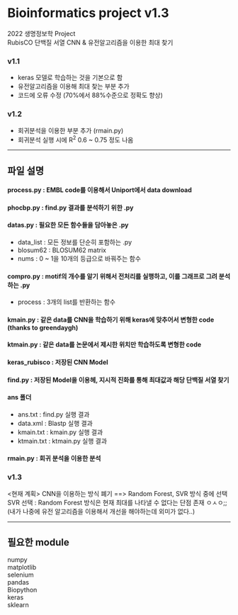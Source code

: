 # Bioinformatics project v1.3
2022 생명정보학 Project  
RubisCO 단백질 서열 CNN & 유전알고리즘을 이용한 최대 찾기

### v1.1
- keras 모델로 학습하는 것을 기본으로 함
- 유전알고리즘을 이용해 최대 찾는 부분 추가
- 코드에 오류 수정 (70%에서 88%수준으로 정확도 향상)

### v1.2
- 회귀분석을 이용한 부분 추가 (rmain.py)
- 회귀분석 실행 시에 R<sup>2</sup> 0.6 ~ 0.75 정도 나옴
* * *
## 파일 설명
#### process.py : EMBL code를 이용해서 Uniport에서 data download  
#### phocbp.py : find.py 결과를 분석하기 위한 .py  
#### datas.py : 필요한 모든 함수들을 담아놓은 .py  
- data_list : 모든 정보를 단순히 포함하는 .py
- blosum62 : BLOSUM62 matrix
- nums : 0 ~ 1을 10개의 등급으로 바꿔주는 함수  
#### compro.py : motif의 개수를 알기 위해서 전처리를 실행하고, 이를 그래프로 그려 분석하는 .py  
- process : 3개의 list를 반환하는 함수
#### kmain.py : 같은 data를 CNN을 학습하기 위해 keras에 맞추어서 변형한 code (thanks to greendaygh)
#### ktmain.py : 같은 data를 논문에서 제시한 위치만 학습하도록 변형한 code
#### keras_rubisco : 저장된 CNN Model  
#### find.py : 저장된 Model을 이용헤, 지시적 진화를 통해 최대값과 해당 단백질 서열 찾기  
#### ans 폴더
- ans.txt : find.py 실행 결과
- data.xml : Blastp 실행 결과
- kmain.txt : kmain.py 실행 결과
- ktmain.txt : ktmain.py 실행 결과
#### rmain.py : 회귀 분석을 이용한 분석
### v1.3
<현재 계획>
CNN을 이용하는 방식 폐기 ==> Random Forest, SVR 방식 중에 선택  
SVR 선택 : Random Forest 방식은 현재 최대를 나타낼 수 없다는 단점 존재 ㅇㅅㅇ;; (내가 나중에 유전 알고리즘을 이용해서 개선을 해야하는데 외미가 없다..)
* * *
## 필요한 module
numpy  
matplotlib  
selenium  
pandas  
Biopython  
keras  
sklearn  
